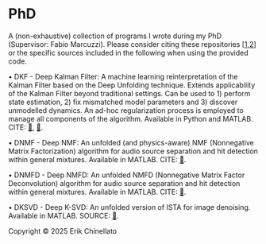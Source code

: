 # PhD

A (non-exhaustive) collection of programs I wrote during my PhD (Supervisor: Fabio Marcuzzi). Please consider citing these repositories [[1](https://github.com/ErikChinellato),[2](https://github.com/NLALDlab)] or the specific sources included in the following when using the provided code.


• DKF - Deep Kalman Filter: A machine learning reinterpretation of the Kalman Filter based on the Deep Unfolding technique. Extends applicability of the Kalman Filter beyond traditional settings. Can be used to 1) perform state estimation, 2) fix mismatched model parameters and 3) discover unmodelled dynamics. An ad-hoc regularization process is employed to manage all components of the algorithm. Available in Python and MATLAB. CITE: [🔗](https://doi.org/10.1016/j.jocs.2025.102569), [🔗](https://doi.org/10.1007/978-3-031-63775-9_22).

• DNMF - Deep NMF: An unfolded (and physics-aware) NMF (Nonnegative Matrix Factorization) algorithm for audio source separation and hit detection within general mixtures. Available in MATLAB. CITE: [🔗](https://doi.org/10.1016/j.ymssp.2024.112162).

• DNMFD - Deep NMFD: An unfolded NMFD (Nonnegative Matrix Factor Deconvolution) algorithm for audio source separation and hit detection within general mixtures. Available in MATLAB. CITE: [🔗](TBD).

• DKSVD - Deep K-SVD: An unfolded version of ISTA for image denoising. Available in MATLAB. SOURCE: [🔗](https://doi.org/10.1109/TIP.2021.3090531). 


Copyright © 2025 Erik Chinellato
